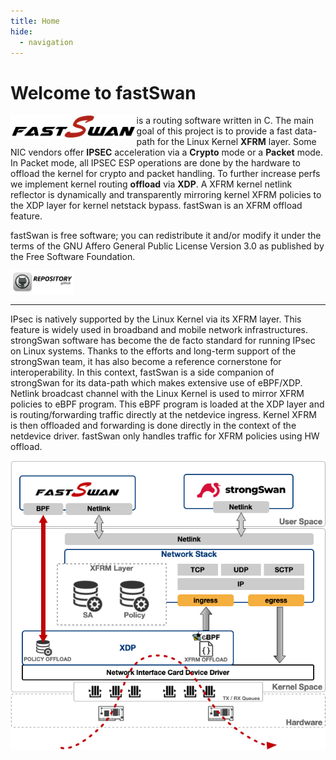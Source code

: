 ```yaml
---
title: Home
hide:
  - navigation
---
```

# Welcome to fastSwan

<img width="40%" src="assets/logo.png" align="left"/>

is a routing software written in C. The main goal of this project is to provide a fast data-path for the Linux Kernel **XFRM** layer. Some NIC vendors offer **IPSEC** acceleration via a **Crypto** mode or a **Packet** mode. In Packet mode, all IPSEC ESP operations are done by the hardware to offload the kernel for crypto and packet handling. To further increase perfs we implement kernel routing **offload** via **XDP**. A XFRM kernel netlink reflector is dynamically and transparently mirroring kernel XFRM policies to the XDP layer for kernel netstack bypass. fastSwan is an XFRM offload feature.

fastSwan is free software; you can redistribute it and/or modify it under the terms of the GNU Affero General Public License Version 3.0 as published by the Free Software Foundation.


[<img width=20% src="images/github.png">](https://github.com/acassen/fastswan)

---
IPsec is natively supported by the Linux Kernel via its XFRM layer. This feature is widely used in broadband and mobile network infrastructures. strongSwan software has become the de facto standard for running IPsec on Linux systems. Thanks to the efforts and long-term support of the strongSwan team, it has also become a reference cornerstone for interoperability. In this context, fastSwan is a side companion of strongSwan for its data-path which makes extensive use of eBPF/XDP. Netlink broadcast channel with the Linux Kernel is used to mirror XFRM policies to eBPF program. This eBPF program is loaded at the XDP layer and is routing/forwarding traffic directly at the netdevice ingress. Kernel XFRM is then offloaded and forwarding is done directly in the context of the netdevice driver. fastSwan only handles traffic for XFRM policies using HW offload.
<p style="text-align: center"><img src="assets/global.png"></p>

